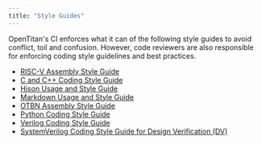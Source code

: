 ```yaml
---
title: "Style Guides"
---
```


OpenTitan's CI enforces what it can of the following style guides to avoid conflict, toil and confusion.
However, code reviewers are also responsible for enforcing coding style guidelines and best practices.

- [RISC-V Assembly Style Guide](./asm_coding_style.md)
- [C and C++ Coding Style Guide](./c_cpp_coding_style.md)
- [Hjson Usage and Style Guide](./hjson_usage_style.md)
- [Markdown Usage and Style Guide](./markdown_usage_style.md)
- [OTBN Assembly Style Guide](./otbn_style_guide.md)
- [Python Coding Style Guide](./python_coding_style.md)
- [Verilog Coding Style Guide](https://github.com/lowRISC/style-guides/blob/master/VerilogCodingStyle.md)
- [SystemVerilog Coding Style Guide for Design Verification (DV)](https://github.com/lowRISC/style-guides/blob/master/DVCodingStyle.md)
